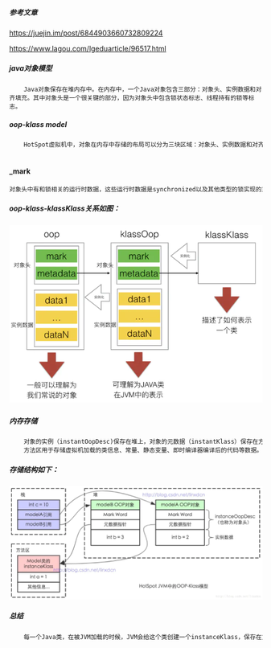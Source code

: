 ##### 参考文章

<https://juejin.im/post/6844903660732809224> 

<https://www.lagou.com/lgeduarticle/96517.html> 

##### java对象模型

```TEX
	Java对象保存在堆内存中。在内存中，一个Java对象包含三部分：对象头、实例数据和对齐填充。其中对象头是一个很关键的部分，因为对象头中包含锁状态标志、线程持有的锁等标志。
```

##### oop-klass model

```tex
	HotSpot虚拟机中，对象在内存中存储的布局可以分为三块区域：对象头、实例数据和对齐填充。在虚拟机内部，一个Java对象对应一个instanceOopDesc的对象。其中对象头包含了两部分内容：_mark和_metadata，而实例数据则保存在oopDesc中定义的各种field中。
	
```

#### _mark

```tex
对象头中有和锁相关的运行时数据，这些运行时数据是synchronized以及其他类型的锁实现的重要基础，而关于锁标记、GC分代等信息均保存在_mark中
```



##### oop-klass-klassKlass关系如图： 

##### ![img](../picture/165458268508ac24) 



##### 内存存储

```tex
	对象的实例（instantOopDesc)保存在堆上，对象的元数据（instantKlass）保存在方法区，对象的引用保存在栈上。
	方法区用于存储虚拟机加载的类信息、常量、静态变量、即时编译器编译后的代码等数据。 所谓加载的类信息，其实不就是给每一个被加载的类都创建了一个 instantKlass对象么。
```

##### 存储结构如下： 

![](../picture/1654582685c7ceba)



##### 总结

```tex
	每一个Java类，在被JVM加载的时候，JVM会给这个类创建一个instanceKlass，保存在方法区，用来在JVM层表示该Java类。当我们在Java代码中，使用new创建一个对象的时候，JVM会创建一个instanceOopDesc对象，这个对象中包含了两部分信息，对象头以及元数据。对象头中有一些运行时数据，其中就包括和多线程相关的锁的信息。元数据其实维护的是指针，指向的是对象所属的类的instanceKlass。

```


